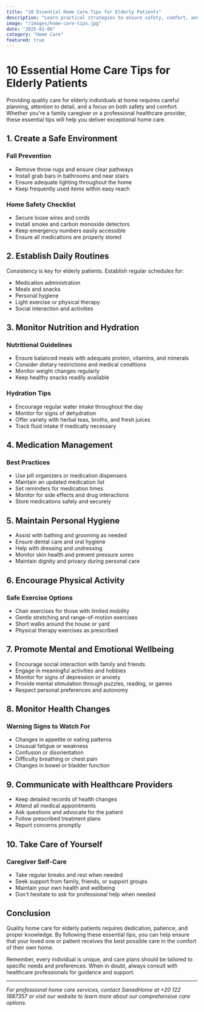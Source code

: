 ```yaml
---
title: "10 Essential Home Care Tips for Elderly Patients"
description: "Learn practical strategies to ensure safety, comfort, and wellbeing for elderly individuals receiving care at home."
image: "/images/home-care-tips.jpg"
date: "2025-01-06"
category: "Home Care"
featured: true
---
```


# 10 Essential Home Care Tips for Elderly Patients

Providing quality care for elderly individuals at home requires careful planning, attention to detail, and a focus on both safety and comfort. Whether you're a family caregiver or a professional healthcare provider, these essential tips will help you deliver exceptional home care.

## 1. Create a Safe Environment

### Fall Prevention

- Remove throw rugs and ensure clear pathways
- Install grab bars in bathrooms and near stairs
- Ensure adequate lighting throughout the home
- Keep frequently used items within easy reach

### Home Safety Checklist

- Secure loose wires and cords
- Install smoke and carbon monoxide detectors
- Keep emergency numbers easily accessible
- Ensure all medications are properly stored

## 2. Establish Daily Routines

Consistency is key for elderly patients. Establish regular schedules for:

- Medication administration
- Meals and snacks
- Personal hygiene
- Light exercise or physical therapy
- Social interaction and activities

## 3. Monitor Nutrition and Hydration

### Nutritional Guidelines

- Ensure balanced meals with adequate protein, vitamins, and minerals
- Consider dietary restrictions and medical conditions
- Monitor weight changes regularly
- Keep healthy snacks readily available

### Hydration Tips

- Encourage regular water intake throughout the day
- Monitor for signs of dehydration
- Offer variety with herbal teas, broths, and fresh juices
- Track fluid intake if medically necessary

## 4. Medication Management

### Best Practices

- Use pill organizers or medication dispensers
- Maintain an updated medication list
- Set reminders for medication times
- Monitor for side effects and drug interactions
- Store medications safely and securely

## 5. Maintain Personal Hygiene

- Assist with bathing and grooming as needed
- Ensure dental care and oral hygiene
- Help with dressing and undressing
- Monitor skin health and prevent pressure sores
- Maintain dignity and privacy during personal care

## 6. Encourage Physical Activity

### Safe Exercise Options

- Chair exercises for those with limited mobility
- Gentle stretching and range-of-motion exercises
- Short walks around the house or yard
- Physical therapy exercises as prescribed

## 7. Promote Mental and Emotional Wellbeing

- Encourage social interaction with family and friends
- Engage in meaningful activities and hobbies
- Monitor for signs of depression or anxiety
- Provide mental stimulation through puzzles, reading, or games
- Respect personal preferences and autonomy

## 8. Monitor Health Changes

### Warning Signs to Watch For

- Changes in appetite or eating patterns
- Unusual fatigue or weakness
- Confusion or disorientation
- Difficulty breathing or chest pain
- Changes in bowel or bladder function

## 9. Communicate with Healthcare Providers

- Keep detailed records of health changes
- Attend all medical appointments
- Ask questions and advocate for the patient
- Follow prescribed treatment plans
- Report concerns promptly

## 10. Take Care of Yourself

### Caregiver Self-Care

- Take regular breaks and rest when needed
- Seek support from family, friends, or support groups
- Maintain your own health and wellbeing
- Don't hesitate to ask for professional help when needed

## Conclusion

Quality home care for elderly patients requires dedication, patience, and proper knowledge. By following these essential tips, you can help ensure that your loved one or patient receives the best possible care in the comfort of their own home.

Remember, every individual is unique, and care plans should be tailored to specific needs and preferences. When in doubt, always consult with healthcare professionals for guidance and support.

---

_For professional home care services, contact SanadHome at +20 122 1887357 or visit our website to learn more about our comprehensive care options._
